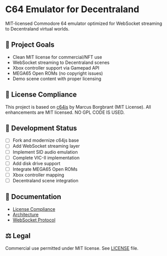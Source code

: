 # C64 Emulator for Decentraland

MIT-licensed Commodore 64 emulator optimized for WebSocket streaming to Decentraland virtual worlds.

## 🎯 Project Goals
- Clean MIT license for commercial/NFT use
- WebSocket streaming to Decentraland scenes
- Xbox controller support via Gamepad API
- MEGA65 Open ROMs (no copyright issues)
- Demo scene content with proper licensing

## 📜 License Compliance
This project is based on [c64js](https://github.com/mborgbrant/c64js) by Marcus Borgbrant (MIT License).
All enhancements are MIT licensed. NO GPL CODE IS USED.

## 🚧 Development Status
- [ ] Fork and modernize c64js base
- [ ] Add WebSocket streaming layer
- [ ] Implement SID audio emulation
- [ ] Complete VIC-II implementation
- [ ] Add disk drive support
- [ ] Integrate MEGA65 Open ROMs
- [ ] Xbox controller mapping
- [ ] Decentraland scene integration

## 📖 Documentation
- [License Compliance](docs/LICENSE_COMPLIANCE.md)
- [Architecture](docs/ARCHITECTURE.md)
- [WebSocket Protocol](docs/WEBSOCKET_PROTOCOL.md)

## ⚖️ Legal
Commercial use permitted under MIT license. See [LICENSE](LICENSE) file.
